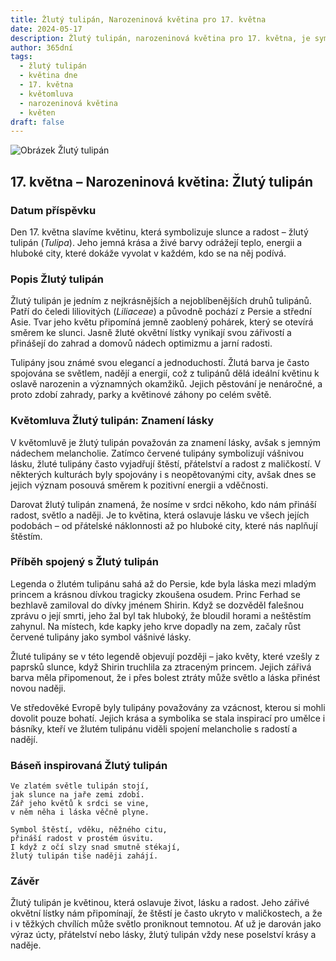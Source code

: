 ```yaml
---
title: Žlutý tulipán, Narozeninová květina pro 17. května
date: 2024-05-17
description: Žlutý tulipán, narozeninová květina pro 17. května, je symbolem Znamení lásky. Objevte její jedinečný význam, fascinující příběhy a poezii, která oslavuje její krásu.
author: 365dní
tags:
  - žlutý tulipán
  - květina dne
  - 17. května
  - květomluva
  - narozeninová květina
  - květen
draft: false
---
```


![Obrázek Žlutý tulipán](https://cdn.pixabay.com/photo/2022/04/09/05/23/tulip-7120784_960_720.jpg#center)


## 17. května – Narozeninová květina: Žlutý tulipán

### Datum příspěvku

Den 17. května slavíme květinu, která symbolizuje slunce a radost – žlutý tulipán (_Tulipa_). Jeho jemná krása a živé barvy odrážejí teplo, energii a hluboké city, které dokáže vyvolat v každém, kdo se na něj podívá.

### Popis Žlutý tulipán

Žlutý tulipán je jedním z nejkrásnějších a nejoblíbenějších druhů tulipánů. Patří do čeledi liliovitých (_Liliaceae_) a původně pochází z Persie a střední Asie. Tvar jeho květu připomíná jemně zaoblený pohárek, který se otevírá směrem ke slunci. Jasně žluté okvětní lístky vynikají svou zářivostí a přinášejí do zahrad a domovů nádech optimizmu a jarní radosti.

Tulipány jsou známé svou elegancí a jednoduchostí. Žlutá barva je často spojována se světlem, nadějí a energií, což z tulipánů dělá ideální květinu k oslavě narozenin a významných okamžiků. Jejich pěstování je nenáročné, a proto zdobí zahrady, parky a květinové záhony po celém světě.

### Květomluva Žlutý tulipán: Znamení lásky

V květomluvě je žlutý tulipán považován za znamení lásky, avšak s jemným nádechem melancholie. Zatímco červené tulipány symbolizují vášnivou lásku, žluté tulipány často vyjadřují štěstí, přátelství a radost z maličkostí. V některých kulturách byly spojovány i s neopětovanými city, avšak dnes se jejich význam posouvá směrem k pozitivní energii a vděčnosti.

Darovat žlutý tulipán znamená, že nosíme v srdci někoho, kdo nám přináší radost, světlo a naději. Je to květina, která oslavuje lásku ve všech jejích podobách – od přátelské náklonnosti až po hluboké city, které nás naplňují štěstím.

### Příběh spojený s Žlutý tulipán

Legenda o žlutém tulipánu sahá až do Persie, kde byla láska mezi mladým princem a krásnou dívkou tragicky zkoušena osudem. Princ Ferhad se bezhlavě zamiloval do dívky jménem Shirin. Když se dozvěděl falešnou zprávu o její smrti, jeho žal byl tak hluboký, že bloudil horami a neštěstím zahynul. Na místech, kde kapky jeho krve dopadly na zem, začaly růst červené tulipány jako symbol vášnivé lásky.

Žluté tulipány se v této legendě objevují později – jako květy, které vzešly z paprsků slunce, když Shirin truchlila za ztraceným princem. Jejich zářivá barva měla připomenout, že i přes bolest ztráty může světlo a láska přinést novou naději.

Ve středověké Evropě byly tulipány považovány za vzácnost, kterou si mohli dovolit pouze bohatí. Jejich krása a symbolika se stala inspirací pro umělce i básníky, kteří ve žlutém tulipánu viděli spojení melancholie s radostí a nadějí.

### Báseň inspirovaná Žlutý tulipán

```
Ve zlatém světle tulipán stojí,  
jak slunce na jaře zemi zdobí.  
Zář jeho květů k srdci se vine,  
v něm něha i láska věčně plyne.  

Symbol štěstí, vděku, něžného citu,  
přináší radost v prostém úsvitu.  
I když z očí slzy snad smutně stékají,  
žlutý tulipán tiše naději zahájí.  
```

### Závěr

Žlutý tulipán je květinou, která oslavuje život, lásku a radost. Jeho zářivé okvětní lístky nám připomínají, že štěstí je často ukryto v maličkostech, a že i v těžkých chvílích může světlo proniknout temnotou. Ať už je darován jako výraz úcty, přátelství nebo lásky, žlutý tulipán vždy nese poselství krásy a naděje.